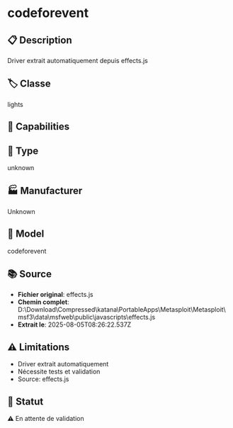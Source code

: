 # codeforevent

## 📋 Description
Driver extrait automatiquement depuis effects.js

## 🏷️ Classe
lights

## 🔧 Capabilities


## 📡 Type
unknown

## 🏭 Manufacturer
Unknown

## 📱 Model
codeforevent

## 📚 Source
- **Fichier original**: effects.js
- **Chemin complet**: D:\Download\Compressed\katana\PortableApps\Metasploit\Metasploit\msf3\data\msfweb\public\javascripts\effects.js
- **Extrait le**: 2025-08-05T08:26:22.537Z

## ⚠️ Limitations
- Driver extrait automatiquement
- Nécessite tests et validation
- Source: effects.js

## 🚀 Statut
⚠️ En attente de validation
